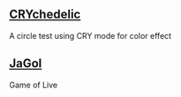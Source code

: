 ## [CRYchedelic](CRYchedelic)

A circle test using CRY mode for color effect

## [JaGol](JaGol)

Game of Live